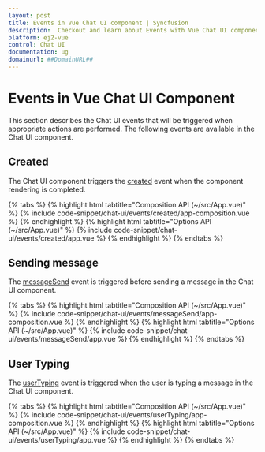 ```yaml
---
layout: post
title: Events in Vue Chat UI component | Syncfusion
description:  Checkout and learn about Events with Vue Chat UI component of Syncfusion Essential JS 2 and more details.
platform: ej2-vue
control: Chat UI
documentation: ug
domainurl: ##DomainURL##
---
```


# Events in Vue Chat UI Component

This section describes the Chat UI events that will be triggered when appropriate actions are performed. The following events are available in the Chat UI component.

## Created

The Chat UI component triggers the [created](../api/chat-ui/chatUIModel/#created) event when the component rendering is completed.

{% tabs %}
{% highlight html tabtitle="Composition API (~/src/App.vue)" %}
{% include code-snippet/chat-ui/events/created/app-composition.vue %}
{% endhighlight %}
{% highlight html tabtitle="Options API (~/src/App.vue)" %}
{% include code-snippet/chat-ui/events/created/app.vue %}
{% endhighlight %}
{% endtabs %}

## Sending message

The [messageSend](../api/chat-ui/chatUIModel/#messagesend) event is triggered before sending a message in the Chat UI component.

{% tabs %}
{% highlight html tabtitle="Composition API (~/src/App.vue)" %}
{% include code-snippet/chat-ui/events/messageSend/app-composition.vue %}
{% endhighlight %}
{% highlight html tabtitle="Options API (~/src/App.vue)" %}
{% include code-snippet/chat-ui/events/messageSend/app.vue %}
{% endhighlight %}
{% endtabs %}

## User Typing

The [userTyping](../api/chat-ui/chatUIModel/#usertyping) event is triggered when the user is typing a message in the Chat UI component.

{% tabs %}
{% highlight html tabtitle="Composition API (~/src/App.vue)" %}
{% include code-snippet/chat-ui/events/userTyping/app-composition.vue %}
{% endhighlight %}
{% highlight html tabtitle="Options API (~/src/App.vue)" %}
{% include code-snippet/chat-ui/events/userTyping/app.vue %}
{% endhighlight %}
{% endtabs %}
